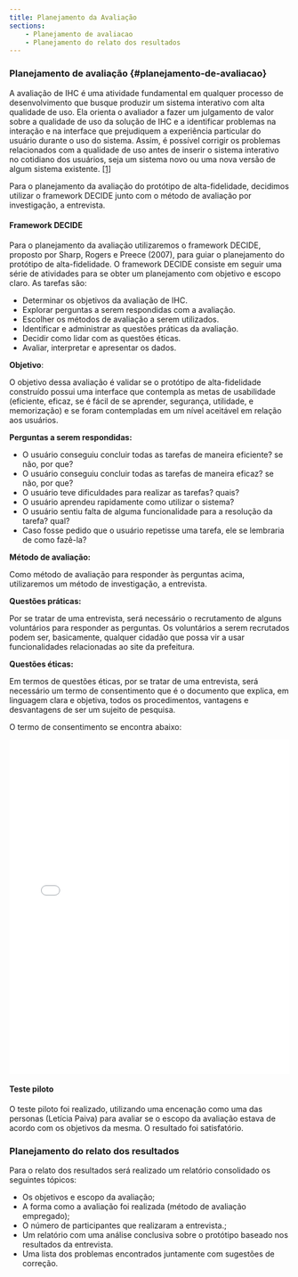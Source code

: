 ```yaml
---
title: Planejamento da Avaliação
sections:
    - Planejamento de avaliacao
    - Planejamento do relato dos resultados
---
```


### Planejamento de avaliação {#planejamento-de-avaliacao}

A avaliação de IHC é uma atividade fundamental em qualquer processo de desenvolvimento que busque produzir um sistema interativo com alta qualidade de uso. Ela orienta o avaliador a fazer um julgamento de valor sobre a qualidade de uso da solução de IHC e a identificar problemas na interação e na interface que prejudiquem a experiência particular do usuário durante o uso do sistema. Assim, é possível corrigir os problemas relacionados com a qualidade de uso antes de inserir o sistema interativo no cotidiano dos usuários, seja um sistema novo ou uma nova versão de algum sistema existente. [[1]](#label1)

Para o planejamento da avaliação do protótipo de alta-fidelidade, decidimos utilizar o framework DECIDE junto com o método de avaliação por investigação, a entrevista.<br>

#### Framework DECIDE

Para o planejamento da avaliação utilizaremos o framework DECIDE, proposto por Sharp, Rogers e Preece (2007), para guiar o planejamento do protótipo de alta-fidelidade.
O framework DECIDE consiste em seguir uma série de atividades para se obter um planejamento com objetivo e escopo claro. As tarefas são:

* Determinar os objetivos da avaliação de IHC.
* Explorar perguntas a serem respondidas com a avaliação.
* Escolher os métodos de avaliação a serem utilizados.
* Identificar e administrar as questões práticas da avaliação.
* Decidir como lidar com as questões éticas.
* Avaliar, interpretar e apresentar os dados.
 
__Objetivo__:

O objetivo dessa avaliação é validar se o protótipo de alta-fidelidade construído possui uma interface que contempla as metas de usabilidade (eficiente, eficaz, se é fácil de se aprender, segurança, utilidade, e memorização) e se foram contempladas em um nível aceitável em relação aos usuários.

__Perguntas a serem respondidas:__

* O usuário conseguiu concluir todas as tarefas de maneira eficiente? se não, por que?
* O usuário conseguiu concluir todas as tarefas de maneira eficaz? se não, por que?
* O usuário teve dificuldades para realizar as tarefas? quais?
* O usuário aprendeu rapidamente como utilizar o sistema?
* O usuário sentiu falta de alguma funcionalidade para a resolução da tarefa? qual?
* Caso fosse pedido que o usuário repetisse uma tarefa, ele se lembraria de como fazê-la?


__Método de avaliação:__
 
Como método de avaliação para responder às perguntas acima, utilizaremos um método de investigação, a entrevista.

__Questões práticas:__

Por se tratar de uma entrevista,  será necessário o recrutamento de alguns voluntários para responder as perguntas.
Os voluntários a serem recrutados podem ser, basicamente, qualquer cidadão que possa vir a usar funcionalidades relacionadas ao site da prefeitura.


__Questões éticas:__

Em termos de questões éticas, por se tratar de uma entrevista, será necessário um termo de consentimento que é o documento que explica, em linguagem clara e objetiva, todos os procedimentos, vantagens e desvantagens de ser um sujeito de pesquisa.

O termo de consentimento se encontra abaixo:

<embed src="assets/images/termoDeConsentimento.pdf" type="application/pdf" width="100%" height="600px" />


#### Teste piloto
O teste piloto foi realizado, utilizando uma encenação como uma das personas (Letícia Paiva) para avaliar se o escopo da avaliação estava de acordo com os objetivos da mesma. O resultado foi satisfatório.


### Planejamento do relato dos resultados
Para o relato dos resultados será realizado um relatório consolidado os seguintes tópicos:

* Os objetivos e escopo da avaliação;
* A forma como a avaliação foi realizada (método de avaliação empregado);
* O número de participantes que realizaram a entrevista.;
* Um relatório com uma análise conclusiva sobre o protótipo baseado nos resultados da entrevista.
* Uma lista dos problemas encontrados juntamente com sugestões de correção.
